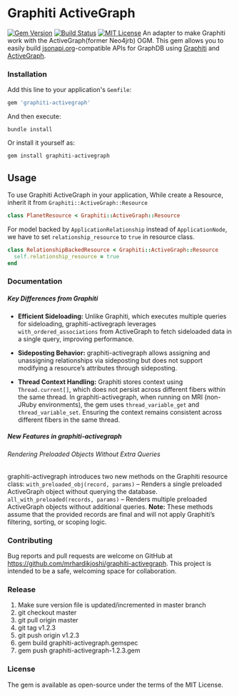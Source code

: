 # Graphiti ActiveGraph

[![Gem Version](https://badge.fury.io/rb/graphiti-activegraph.svg)](https://badge.fury.io/rb/graphiti-activegraph) [![Build Status](https://github.com/mrhardikjoshi/graphiti-activegraph/actions/workflows/specs.yml/badge.svg?branch=master)](https://github.com/mrhardikjoshi/graphiti-activegraph/actions?query=branch%3Amaster) [![MIT License](https://img.shields.io/badge/license-MIT-blue.svg)](LICENSE.txt)
An adapter to make Graphiti work with the ActiveGraph(former Neo4jrb) OGM. This gem allows you to easily build [jsonapi.org](https://jsonapi.org)-compatible APIs for GraphDB using [Graphiti](https://www.graphiti.dev) and [ActiveGraph](https://github.com/neo4jrb/activegraph). 

### Installation
Add this line to your application's `Gemfile`:
```ruby
gem 'graphiti-activegraph'
```

And then execute:
```shell
bundle install
```

Or install it yourself as:
```shell
gem install graphiti-activegraph
```


## Usage
To use Graphiti ActiveGraph in your application, While create a Resource, inherit it from `Graphiti::ActiveGraph::Resource`
```ruby
class PlanetResource < Graphiti::ActiveGraph::Resource
```

For model backed by `ApplicationRelationship` instead of `ApplicationNode`, we have to set `relationship_resource` to `true` in resource class.
```ruby
class RelationshipBackedResource < Graphiti::ActiveGraph::Resource
  self.relationship_resource = true
end
```

### Documentation
##### **Key Differences from Graphiti**
- **Efficient Sideloading:**
Unlike Graphiti, which executes multiple queries for sideloading, graphiti-activegraph leverages `with_ordered_associations` from ActiveGraph to fetch sideloaded data in a single query, improving performance.

- **Sideposting Behavior:**
graphiti-activegraph allows assigning and unassigning relationships via sideposting but does not support modifying a resource’s attributes through sideposting.

- **Thread Context Handling:**
Graphiti stores context using `Thread.current[]`, which does not persist across different fibers within the same thread. In graphiti-activegraph, when running on MRI (non-JRuby environments), the gem uses `thread_variable_get` and `thread_variable_set`. Ensuring the context remains consistent across different fibers in the same thread.

##### **New Features in graphiti-activegraph**
###### Rendering Preloaded Objects Without Extra Queries
graphiti-activegraph introduces two new methods on the Graphiti resource class:
`with_preloaded_obj(record, params)` – Renders a single preloaded ActiveGraph object without querying the database.
`all_with_preloaded(records, params)` – Renders multiple preloaded ActiveGraph objects without additional queries.
**Note:** These methods assume that the provided records are final and will not apply Graphiti’s filtering, sorting, or scoping logic.

### Contributing
Bug reports and pull requests are welcome on GitHub at https://github.com/mrhardikjoshi/graphiti-activegraph. This project is intended to be a safe, welcoming space for collaboration.

### Release
1. Make sure version file is updated/incremented in master branch
2. git checkout master
3. git pull origin master
4. git tag v1.2.3
5. git push origin v1.2.3
6. gem build graphiti-activegraph.gemspec
7. gem push graphiti-activegraph-1.2.3.gem

### License
The gem is available as open-source under the terms of the MIT License.